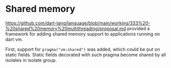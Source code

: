 # Shared memory

https://github.com/dart-lang/language/blob/main/working/333%20-%20shared%20memory%20multithreading/proposal.md provided a framework for adding shared memory support to applications running on dart vm.

First, support for `pragma("vm:shared")` was added, which could be put on static fields. Static fields
decorated with such pragma become shared by all isolates in isolate group.

